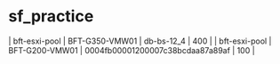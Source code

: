 # sf_practice

| bft-esxi-pool | BFT-G350-VMW01 | db-bs-12_4 | 400 |
| bft-esxi-pool | BFT-G200-VMW01 | 0004fb00001200007c38bcdaa87a89af | 100 |
